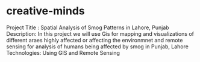 # creative-minds
Project Title : Spatial Analysis of Smog Patterns in Lahore, Punjab  
Description: In this project we will use Gis for mapping and visualizations of different araes highly affected or affecting the environmnet and remote sensing for analysis of humans being affected by smog in Punjab, Lahore
Technologies: Using GIS and Remote Sensing

